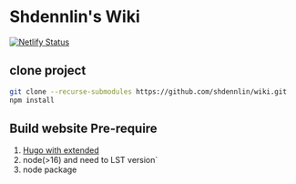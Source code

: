 # Shdennlin's Wiki

[![Netlify Status](https://api.netlify.com/api/v1/badges/02a02d5e-b26e-495c-be3d-946de035115b/deploy-status)](https://app.netlify.com/sites/shdennlin-wiki/deploys)

## clone project

``` bash
git clone --recurse-submodules https://github.com/shdennlin/wiki.git
npm install
```

## Build website Pre-require

1. [Hugo with extended](https://gohugo.io/getting-started/installing/)
2. node(>16) and need to LST version`
3. node package
